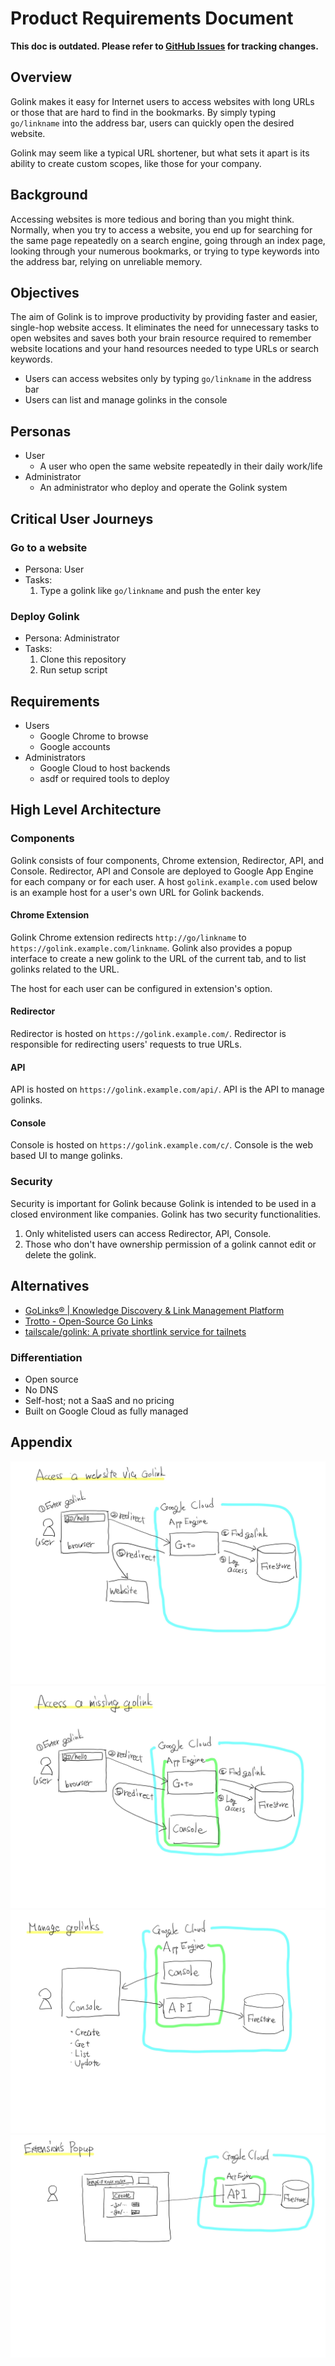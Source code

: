 # Product Requirements Document

**This doc is outdated. Please refer to [GitHub Issues](https://github.com/nownabe/golink/issues?q=is%3Aissue) for tracking changes.**

## Overview

Golink makes it easy for Internet users to access websites with long URLs or those that are hard to find in the bookmarks.
By simply typing `go/linkname` into the address bar, users can quickly open the desired website.

Golink may seem like a typical URL shortener, but what sets it apart is its ability to create custom scopes, like those for your company.

## Background

Accessing websites is more tedious and boring than you might think.
Normally, when you try to access a website, you end up for searching for the same page repeatedly on a search engine, going through an index page, looking through your numerous bookmarks, or trying to type keywords into the address bar, relying on unreliable memory.

## Objectives

The aim of Golink is to improve productivity by providing faster and easier, single-hop website access.
It eliminates the need for unnecessary tasks to open websites and saves both your brain resource required to remember website locations and your hand resources needed to type URLs or search keywords.

- Users can access websites only by typing `go/linkname` in the address bar
- Users can list and manage golinks in the console

## Personas

- User
  - A user who open the same website repeatedly in their daily work/life
- Administrator
  - An administrator who deploy and operate the Golink system

## Critical User Journeys

### Go to a website

- Persona: User
- Tasks:
  1. Type a golink like `go/linkname` and push the enter key

### Deploy Golink

- Persona: Administrator
- Tasks:
  1. Clone this repository
  2. Run setup script

## Requirements

- Users
  - Google Chrome to browse
  - Google accounts
- Administrators
  - Google Cloud to host backends
  - asdf or required tools to deploy

## High Level Architecture

### Components

Golink consists of four components, Chrome extension, Redirector, API, and Console.
Redirector, API and Console are deployed to Google App Engine for each company or for each user.
A host `golink.example.com` used below is an example host for a user's own URL for Golink backends.

#### Chrome Extension

Golink Chrome extension redirects `http://go/linkname` to `https://golink.example.com/linkname`.
Golink also provides a popup interface to create a new golink to the URL of the current tab, and to list golinks related to the URL.

The host for each user can be configured in extension's option.

#### Redirector

Redirector is hosted on `https://golink.example.com/`.
Redirector is responsible for redirecting users' requests to true URLs.

#### API

API is hosted on `https://golink.example.com/api/`.
API is the API to manage golinks.

#### Console

Console is hosted on `https://golink.example.com/c/`.
Console is the web based UI to mange golinks.

### Security

Security is important for Golink because Golink is intended to be used in a closed environment like companies.
Golink has two security functionalities.

1. Only whitelisted users can access Redirector, API, Console.
2. Those who don't have ownership permission of a golink cannot edit or delete the golink.

## Alternatives

- [GoLinks® | Knowledge Discovery & Link Management Platform](https://www.golinks.io/)
- [Trotto - Open-Source Go Links](https://www.trot.to/)
- [tailscale/golink: A private shortlink service for tailnets](https://github.com/tailscale/golink)

### Differentiation

- Open source
- No DNS
- Self-host; not a SaaS and no pricing
- Built on Google Cloud as fully managed

## Appendix

![access-website-via-golink](./access-a-website-via-golink.jpg)
![access-a-missing-golink](./access-a-missing-golink.jpg)
![manage-golinks.jpg](./manage-golinks.jpg)
![extensions-popup](./extensions-popup.jpg)
